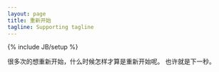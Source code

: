 ```yaml
---
layout: page
title: 重新开始
tagline: Supporting tagline
---
```

{% include JB/setup %}

很多次的想重新开始，什么时候怎样才算是重新开始呢。
也许就是下一秒。